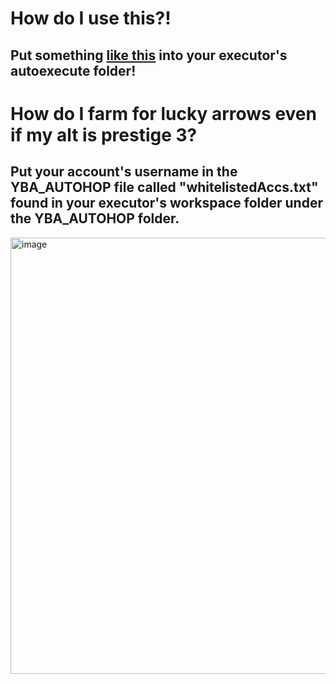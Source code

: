 # How do I use this?!

## Put something [like this](https://github.com/crcket/YBA/blob/main/AutoExecSample) into your executor's autoexecute folder! 

# How do I farm for lucky arrows even if my alt is prestige 3?

## Put your account's username in the YBA_AUTOHOP file called "whitelistedAccs.txt" found in your executor's workspace folder under the YBA_AUTOHOP folder.

<img width="940" height="698" alt="image" src="https://github.com/user-attachments/assets/b18a8bd7-aa02-43d1-b941-77343d7987d4" />
